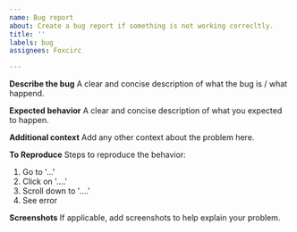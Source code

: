 ```yaml
---
name: Bug report
about: Create a bug report if something is not working correcltly.
title: ''
labels: bug
assignees: Foxcirc

---
```


**Describe the bug**
A clear and concise description of what the bug is / what happend.

**Expected behavior**
A clear and concise description of what you expected to happen.

**Additional context**
Add any other context about the problem here.

**To Reproduce**
Steps to reproduce the behavior:
1. Go to '...'
2. Click on '....'
3. Scroll down to '....'
4. See error

**Screenshots**
If applicable, add screenshots to help explain your problem.
